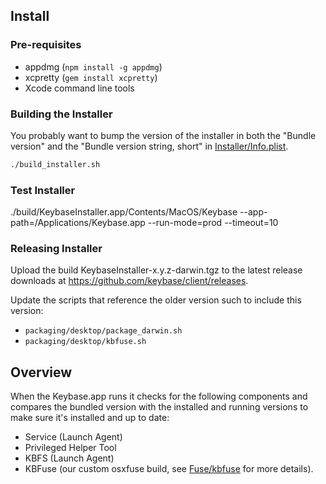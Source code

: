 ## Install

### Pre-requisites

 * appdmg (`npm install -g appdmg`)
 * xcpretty (`gem install xcpretty`)
 * Xcode command line tools

### Building the Installer

You probably want to bump the version of the installer in both the "Bundle version"
and the "Bundle version string, short" in [Installer/Info.plist](/osx/Installer/Info.plist).

```sh
./build_installer.sh
```

### Test Installer

./build/KeybaseInstaller.app/Contents/MacOS/Keybase --app-path=/Applications/Keybase.app --run-mode=prod --timeout=10

### Releasing Installer

Upload the build KeybaseInstaller-x.y.z-darwin.tgz to the latest release downloads at https://github.com/keybase/client/releases.

Update the scripts that reference the older version such to include this version:
- `packaging/desktop/package_darwin.sh`
- `packaging/desktop/kbfuse.sh`

## Overview

When the Keybase.app runs it checks for the following components and compares the bundled version with the installed and running versions to make sure it's installed and up to date:

- Service (Launch Agent)
- Privileged Helper Tool
- KBFS (Launch Agent)
- KBFuse (our custom osxfuse build, see [Fuse/kbfuse](https://github.com/keybase/client/tree/master/osx/Install/Fuse/kbfuse) for more details).
